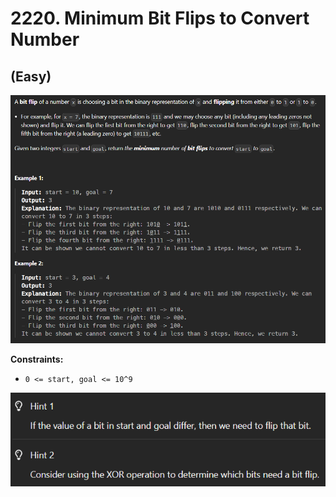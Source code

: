 # 2220. Minimum Bit Flips to Convert Number
## (Easy)

![alt text](image.png)

**Constraints:**

- `0 <= start, goal <= 10^9`

![alt text](image-1.png)